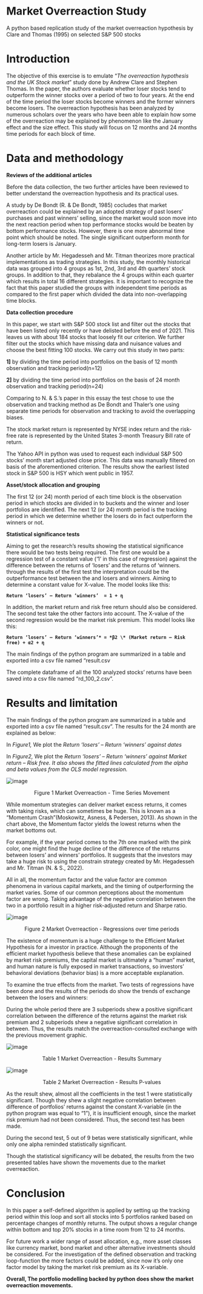 # Market Overreaction Study
A python based replication study of the market overreaction hypothesis by Clare and Thomas (1995) on selected S&amp;P 500 stocks
# Introduction
The objective of this exercise is to emulate “*The overreaction hypothesis and the UK Stock market*” study done by Andrew Clare and Stephen Thomas. In the paper, the authors evaluate whether loser stocks tend to outperform the winner stocks over a period of two to four years. At the end of the time period the loser stocks become winners and the former winners become losers. The overreaction hypothesis has been analyzed by numerous scholars over the years who have been able to explain how some of the overreaction may be explained by phenomenon like the January effect and the size effect. This study will focus on 12 months and 24 months time periods for each block of time. 

# Data and methodology
**Reviews of the additional articles**

Before the data collection, the two further articles have been reviewed to better understand the overreaction hypothesis and its practical uses.

A study by De Bondt (R. & De Bondt, 1985) cocludes that market overreaction could be explained by an adopted strategy of past losers’ purchases and past winners’ selling, since the market would soon move into the next reaction period when top performance stocks would be beaten by bottom performance stocks. However, there is one more abnormal time point which should be noted. The single significant outperform month for long-term losers is January. 

Another article by Mr. Hegadesseh and Mr. Titman theorizes more practical implementations as trading strategies. In this study, the monthly historical data was grouped into 4 groups as 1st, 2nd, 3rd and 4th quarters’ stock groups. In addition to that, they rebalance the 4 groups within each quarter which results in total 16 different strategies. It is important to recognize the fact that this paper studied the groups with independent time periods as compared to the first paper which divided the data into non-overlapping time blocks.

**Data collection procedure**

In this paper, we start with S&P 500 stock list and filter out the stocks that have been listed only recently or have delisted before the end of 2021. This leaves us with about 184 stocks that loosely fit our criterion. We further filter out the stocks which have missing data and nuisance values and choose the best fitting 100 stocks. We carry out this study in two parts:  

**1]** by dividing the time period into portfolios on the basis of 12 month observation and tracking period(n=12)

**2]** by dividing the time period into portfolios on the basis of 24 month observation and tracking period(n=24)

Comparing to N. & S.’s paper in this essay the test chose to use the observation and tracking method as De Bondt and Thaler’s one using separate time periods for observation and tracking to avoid the overlapping biases.


The stock market return is represented by NYSE index return and the risk-free rate is represented by the United States 3-month Treasury Bill rate of return.

The Yahoo API in python was used to request each individual S&P 500 stocks’ month start adjusted close price. This data was manually filtered on basis of the aforementioned criterion. The results show the earliest listed stock in S&P 500 is HSY which went public in 1957. 

**Asset/stock allocation and grouping**

The first 12 (or 24) month period of each time block is the observation period in which stocks are divided in to buckets and the winner and loser portfolios are identified. The next 12 (or 24) month period is the tracking period in which we determine whether the losers do in fact outperform the winners or not. 

**Statistical significance tests**

Aiming to get the research’s results showing the statistical significance there would be two tests being required. The first one would be a regression test of a constant value (‘1’ in this case of regression) against the difference between the returns of ‘losers’ and the returns of ‘winners. through the results of the first test the interpretation could be the outperformance test between the and losers and winners. Aiming to determine a constant value for X-value. The model looks like this:

**`Return ‘losers’ – Return ‘winners’  = 1 + η`**

In addition, the market return and risk free return should also be considered. The second test take the other factors into account. The X-value of the second regression would be the market risk premium. This model looks like this:

**`Return ‘losers’ – Return ‘winners’* = *β2 \* (Market return – Risk free) + α2 + η`**

The main findings of the python program are summarized in a table and exported into a csv file named “result.csv

The complete dataframe of all the 100 analyzed stocks’ returns have been saved into a csv file named “rd\_100\_2.csv”.
#
# Results and limitation 

The main findings of the python program are summarized in a table and exported into a csv file named “result.csv”. The results for the 24 month are explained as below:



In *Figure1,* We plot the *Return ‘losers’ – Return ‘winners’ against dates* 

In *Figure2,* We plot the *Return ‘losers’ – Return ‘winners’ against Market return – Risk free. It also shows the fitted lines calculated from the alpha and beta values from the OLS model regression.*

![image](https://user-images.githubusercontent.com/40740483/172577680-a5de7773-2a30-47c5-a72c-257a5e8ddcd3.png)

<p align="center"> Figure 1 Market Overreaction - Time Series Movement </p>

While momentum strategies can deliver market excess returns, it comes with taking risks, which can sometimes be huge. This is known as a “Momentum Crash”(Moskowitz, Asness, & Pedersen, 2013). As shown in the chart above, the Momentum factor yields the lowest returns when the market bottoms out. 

For example, if the year period comes to the 7th one marked with the pink color, one might find the huge decline of the difference of the returns between losers’ and winners’ portfolios. It suggests that the investors may take a huge risk to using the constrain strategy created by Mr. Hegadesseh and Mr. Titman (N. & S., 2022).


All in all, the momentum factor and the value factor are common phenomena in various capital markets, and the timing of outperforming the market varies. Some of our common perceptions about the momentum factor are wrong. Taking advantage of the negative correlation between the two in a portfolio result in a higher risk-adjusted return and Sharpe ratio.

![image](https://user-images.githubusercontent.com/40740483/172578090-738694d6-16bd-4467-b05c-ade9fe490a7e.png)

<p align="center"> Figure 2 Market Overreaction - Regressions over time periods </p>

The existence of momentum is a huge challenge to the Efficient Market Hypothesis for a investor in practice. Although the proponents of the efficient market hypothesis believe that these anomalies can be explained by market risk premiums, the capital market is ultimately a “human” market, and human nature is fully exposed in market transactions, so investors’ behavioral deviations (behavior bias) is a more acceptable explanation.

To examine the true effects from the market. Two tests of regressions have been done and the results of the periods do show the trends of exchange between the losers and winners:

During the whole period there are 3 subperiods shew a positive significant correlation between the difference of the returns against the market risk premium and 2 subperiods shew a negative significant correlation in between. Thus, the results match the overreaction-consulted exchange with the previous movement graphic.

![image](https://user-images.githubusercontent.com/40740483/172581936-4c1ab171-ccf6-4bfc-b761-ffc29f1f735b.png)

<p align="center"> Table 1 Market Overreaction - Results Summary </p>


![image](https://user-images.githubusercontent.com/40740483/172582114-7b407af7-aaa3-4cc1-9766-233d41cd9175.png)
<p align="center"> Table 2 Market Overreaction - Results P-values </p>

As the result shew, almost all the coefficients in the test 1 were statistically significant. Though they shew a slight negative correlation between difference of portfolios’ returns against the constant X-variable (in the python program was equal to “1”), it is insufficient enough, since the market risk premium had not been considered. Thus, the second test has been made.

During the second test, 5 out of 9 betas were statistically significant, while only one alpha reminded statistically significant.

Though the statistical significancy will be debated, the results from the two presented tables have shown the movements due to the market overreaction.



# Conclusion

In this paper a self-defined algorithm is applied by setting up the tracking period within this loop and sort all stocks into 5 portfolios ranked based on percentage changes of monthly returns. The output shows a regular change within bottom and top 20% stocks in a time room from 12 to 24 months.

For future work a wider range of asset allocation, e.g., more asset classes like currency market, bond market and other alternative investments should be considered. For the investigation of the defined observation and tracking loop-function the more factors could be added, since now it’s only one factor model by taking the market risk premium as its X-variable.

**Overall, The portfolio modelling backed by python does show the market overreaction movements.**

